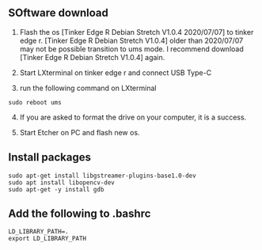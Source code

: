 ## SOftware download
1. Flash the os [Tinker Edge R Debian Stretch V1.0.4 2020/07/07] to tinker edge r. [Tinker Edge R Debian Stretch V1.0.4] older than 2020/07/07 may not be possible transition to ums mode. I recommend download [Tinker Edge R Debian Stretch V1.0.4] again.

2. Start LXterminal on tinker edge r and connect  USB Type-C

3. run the following command on LXterminal

```
sudo reboot ums
```
4. If you are asked to format the drive on your computer, it is a success.

5. Start Etcher on PC and flash new os.

## Install packages
```
sudo apt-get install libgstreamer-plugins-base1.0-dev
sudo apt install libopencv-dev
sudo apt-get -y install gdb
```
## Add the following to .bashrc
```
LD_LIBRARY_PATH=.
export LD_LIBRARY_PATH
```
